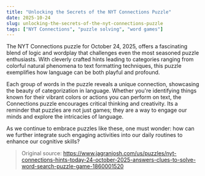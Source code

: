 ```yaml
---
title: "Unlocking the Secrets of the NYT Connections Puzzle"
date: 2025-10-24
slug: unlocking-the-secrets-of-the-nyt-connections-puzzle
tags: ["NYT Connections", "puzzle solving", "word games"]
---
```

The NYT Connections puzzle for October 24, 2025, offers a fascinating blend of logic and wordplay that challenges even the most seasoned puzzle enthusiasts. With cleverly crafted hints leading to categories ranging from colorful natural phenomena to text formatting techniques, this puzzle exemplifies how language can be both playful and profound. 

Each group of words in the puzzle reveals a unique connection, showcasing the beauty of categorization in language. Whether you're identifying things known for their vibrant colors or actions you can perform on text, the Connections puzzle encourages critical thinking and creativity. Its a reminder that puzzles are not just games; they are a way to engage our minds and explore the intricacies of language.

As we continue to embrace puzzles like these, one must wonder: how can we further integrate such engaging activities into our daily routines to enhance our cognitive skills? 

> Original source: https://www.jagranjosh.com/us/puzzles/nyt-connections-hints-today-24-october-2025-answers-clues-to-solve-word-search-puzzle-game-1860001520